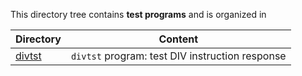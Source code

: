This directory tree contains **test programs** and is organized in

| Directory | Content |
| --------- | ------- |
| [divtst](divtst)   | `divtst` program: test DIV instruction response |
